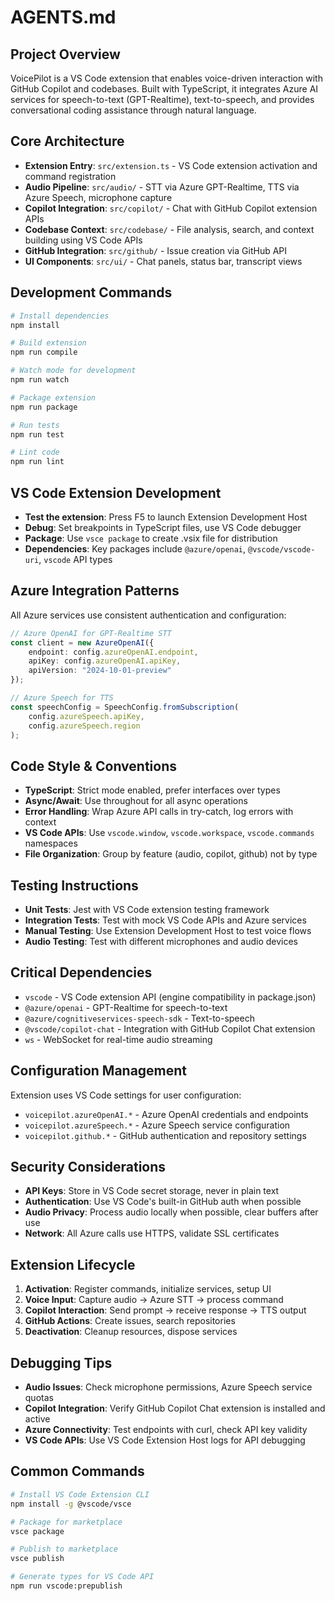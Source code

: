 # AGENTS.md

## Project Overview

VoicePilot is a VS Code extension that enables voice-driven interaction with GitHub Copilot and codebases. Built with TypeScript, it integrates Azure AI services for speech-to-text (GPT-Realtime), text-to-speech, and provides conversational coding assistance through natural language.

## Core Architecture

- **Extension Entry**: `src/extension.ts` - VS Code extension activation and command registration
- **Audio Pipeline**: `src/audio/` - STT via Azure GPT-Realtime, TTS via Azure Speech, microphone capture
- **Copilot Integration**: `src/copilot/` - Chat with GitHub Copilot extension APIs
- **Codebase Context**: `src/codebase/` - File analysis, search, and context building using VS Code APIs
- **GitHub Integration**: `src/github/` - Issue creation via GitHub API
- **UI Components**: `src/ui/` - Chat panels, status bar, transcript views

## Development Commands

```bash
# Install dependencies
npm install

# Build extension
npm run compile

# Watch mode for development
npm run watch

# Package extension
npm run package

# Run tests
npm run test

# Lint code
npm run lint
```

## VS Code Extension Development

- **Test the extension**: Press F5 to launch Extension Development Host
- **Debug**: Set breakpoints in TypeScript files, use VS Code debugger
- **Package**: Use `vsce package` to create .vsix file for distribution
- **Dependencies**: Key packages include `@azure/openai`, `@vscode/vscode-uri`, `vscode` API types

## Azure Integration Patterns

All Azure services use consistent authentication and configuration:

```typescript
// Azure OpenAI for GPT-Realtime STT
const client = new AzureOpenAI({
    endpoint: config.azureOpenAI.endpoint,
    apiKey: config.azureOpenAI.apiKey,
    apiVersion: "2024-10-01-preview"
});

// Azure Speech for TTS
const speechConfig = SpeechConfig.fromSubscription(
    config.azureSpeech.apiKey,
    config.azureSpeech.region
);
```

## Code Style & Conventions

- **TypeScript**: Strict mode enabled, prefer interfaces over types
- **Async/Await**: Use throughout for all async operations
- **Error Handling**: Wrap Azure API calls in try-catch, log errors with context
- **VS Code APIs**: Use `vscode.window`, `vscode.workspace`, `vscode.commands` namespaces
- **File Organization**: Group by feature (audio, copilot, github) not by type

## Testing Instructions

- **Unit Tests**: Jest with VS Code extension testing framework
- **Integration Tests**: Test with mock VS Code APIs and Azure services
- **Manual Testing**: Use Extension Development Host to test voice flows
- **Audio Testing**: Test with different microphones and audio devices

## Critical Dependencies

- `vscode` - VS Code extension API (engine compatibility in package.json)
- `@azure/openai` - GPT-Realtime for speech-to-text
- `@azure/cognitiveservices-speech-sdk` - Text-to-speech
- `@vscode/copilot-chat` - Integration with GitHub Copilot Chat extension
- `ws` - WebSocket for real-time audio streaming

## Configuration Management

Extension uses VS Code settings for user configuration:

- `voicepilot.azureOpenAI.*` - Azure OpenAI credentials and endpoints
- `voicepilot.azureSpeech.*` - Azure Speech service configuration
- `voicepilot.github.*` - GitHub authentication and repository settings

## Security Considerations

- **API Keys**: Store in VS Code secret storage, never in plain text
- **Authentication**: Use VS Code's built-in GitHub auth when possible
- **Audio Privacy**: Process audio locally when possible, clear buffers after use
- **Network**: All Azure calls use HTTPS, validate SSL certificates

## Extension Lifecycle

1. **Activation**: Register commands, initialize services, setup UI
2. **Voice Input**: Capture audio → Azure STT → process command
3. **Copilot Interaction**: Send prompt → receive response → TTS output
4. **GitHub Actions**: Create issues, search repositories
5. **Deactivation**: Cleanup resources, dispose services

## Debugging Tips

- **Audio Issues**: Check microphone permissions, Azure Speech service quotas
- **Copilot Integration**: Verify GitHub Copilot Chat extension is installed and active
- **Azure Connectivity**: Test endpoints with curl, check API key validity
- **VS Code APIs**: Use VS Code Extension Host logs for API debugging

## Common Commands

```bash
# Install VS Code Extension CLI
npm install -g @vscode/vsce

# Package for marketplace
vsce package

# Publish to marketplace
vsce publish

# Generate types for VS Code API
npm run vscode:prepublish
```

